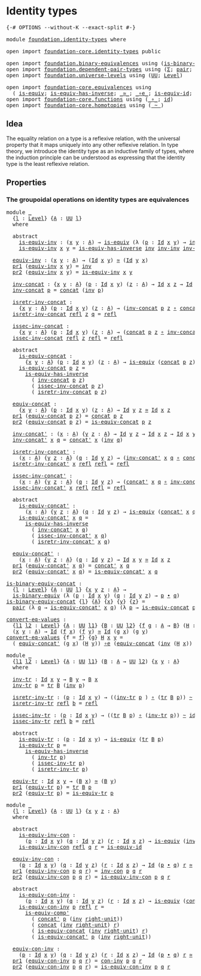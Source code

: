# Identity types

<pre class="Agda"><a id="27" class="Symbol">{-#</a> <a id="31" class="Keyword">OPTIONS</a> <a id="39" class="Pragma">--without-K</a> <a id="51" class="Pragma">--exact-split</a> <a id="65" class="Symbol">#-}</a>

<a id="70" class="Keyword">module</a> <a id="77" href="foundation.identity-types.html" class="Module">foundation.identity-types</a> <a id="103" class="Keyword">where</a>

<a id="110" class="Keyword">open</a> <a id="115" class="Keyword">import</a> <a id="122" href="foundation-core.identity-types.html" class="Module">foundation-core.identity-types</a> <a id="153" class="Keyword">public</a>

<a id="161" class="Keyword">open</a> <a id="166" class="Keyword">import</a> <a id="173" href="foundation.binary-equivalences.html" class="Module">foundation.binary-equivalences</a> <a id="204" class="Keyword">using</a> <a id="210" class="Symbol">(</a><a id="211" href="foundation.binary-equivalences.html#948" class="Function">is-binary-equiv</a><a id="226" class="Symbol">)</a>
<a id="228" class="Keyword">open</a> <a id="233" class="Keyword">import</a> <a id="240" href="foundation.dependent-pair-types.html" class="Module">foundation.dependent-pair-types</a> <a id="272" class="Keyword">using</a> <a id="278" class="Symbol">(</a><a id="279" href="foundation-core.dependent-pair-types.html#502" class="Record">Σ</a><a id="280" class="Symbol">;</a> <a id="282" href="foundation-core.dependent-pair-types.html#575" class="InductiveConstructor">pair</a><a id="286" class="Symbol">;</a> <a id="288" href="foundation-core.dependent-pair-types.html#592" class="Field">pr1</a><a id="291" class="Symbol">;</a> <a id="293" href="foundation-core.dependent-pair-types.html#604" class="Field">pr2</a><a id="296" class="Symbol">)</a>
<a id="298" class="Keyword">open</a> <a id="303" class="Keyword">import</a> <a id="310" href="foundation.universe-levels.html" class="Module">foundation.universe-levels</a> <a id="337" class="Keyword">using</a> <a id="343" class="Symbol">(</a><a id="344" href="foundation-core.universe-levels.html#222" class="Primitive">UU</a><a id="346" class="Symbol">;</a> <a id="348" href="Agda.Primitive.html#597" class="Postulate">Level</a><a id="353" class="Symbol">)</a>

<a id="356" class="Keyword">open</a> <a id="361" class="Keyword">import</a> <a id="368" href="foundation-core.equivalences.html" class="Module">foundation-core.equivalences</a> <a id="397" class="Keyword">using</a>
  <a id="405" class="Symbol">(</a> <a id="407" href="foundation-core.equivalences.html#1542" class="Function">is-equiv</a><a id="415" class="Symbol">;</a> <a id="417" href="foundation-core.equivalences.html#2999" class="Function">is-equiv-has-inverse</a><a id="437" class="Symbol">;</a> <a id="439" href="foundation-core.equivalences.html#1607" class="Function Operator">_≃_</a><a id="442" class="Symbol">;</a> <a id="444" href="foundation-core.equivalences.html#7855" class="Function Operator">_∘e_</a><a id="448" class="Symbol">;</a> <a id="450" href="foundation-core.equivalences.html#2309" class="Function">is-equiv-id</a><a id="461" class="Symbol">;</a> <a id="463" href="foundation-core.equivalences.html#7528" class="Function">is-equiv-comp&#39;</a><a id="477" class="Symbol">)</a>
<a id="479" class="Keyword">open</a> <a id="484" class="Keyword">import</a> <a id="491" href="foundation-core.functions.html" class="Module">foundation-core.functions</a> <a id="517" class="Keyword">using</a> <a id="523" class="Symbol">(</a><a id="524" href="foundation-core.functions.html#407" class="Function Operator">_∘_</a><a id="527" class="Symbol">;</a> <a id="529" href="foundation-core.functions.html#309" class="Function">id</a><a id="531" class="Symbol">)</a>
<a id="533" class="Keyword">open</a> <a id="538" class="Keyword">import</a> <a id="545" href="foundation-core.homotopies.html" class="Module">foundation-core.homotopies</a> <a id="572" class="Keyword">using</a> <a id="578" class="Symbol">(</a><a id="579" href="foundation-core.homotopies.html#467" class="Function Operator">_~_</a><a id="582" class="Symbol">)</a>
</pre>
## Idea

The equality relation on a type is a reflexive relation, with the universal property that it maps uniquely into any other reflexive relation. In type theory, we introduce the identity type as an inductive family of types, where the induction principle can be understood as expressing that the identity type is the least reflexive relation.

## Properties

### The groupoidal operations on identity types are equivalences

<pre class="Agda"><a id="1028" class="Keyword">module</a> <a id="1035" href="foundation.identity-types.html#1035" class="Module">_</a>
  <a id="1039" class="Symbol">{</a><a id="1040" href="foundation.identity-types.html#1040" class="Bound">l</a> <a id="1042" class="Symbol">:</a> <a id="1044" href="Agda.Primitive.html#597" class="Postulate">Level</a><a id="1049" class="Symbol">}</a> <a id="1051" class="Symbol">{</a><a id="1052" href="foundation.identity-types.html#1052" class="Bound">A</a> <a id="1054" class="Symbol">:</a> <a id="1056" href="foundation-core.universe-levels.html#222" class="Primitive">UU</a> <a id="1059" href="foundation.identity-types.html#1040" class="Bound">l</a><a id="1060" class="Symbol">}</a>
  <a id="1064" class="Keyword">where</a>
  
  <a id="1075" class="Keyword">abstract</a>
    <a id="1088" href="foundation.identity-types.html#1088" class="Function">is-equiv-inv</a> <a id="1101" class="Symbol">:</a> <a id="1103" class="Symbol">(</a><a id="1104" href="foundation.identity-types.html#1104" class="Bound">x</a> <a id="1106" href="foundation.identity-types.html#1106" class="Bound">y</a> <a id="1108" class="Symbol">:</a> <a id="1110" href="foundation.identity-types.html#1052" class="Bound">A</a><a id="1111" class="Symbol">)</a> <a id="1113" class="Symbol">→</a> <a id="1115" href="foundation-core.equivalences.html#1542" class="Function">is-equiv</a> <a id="1124" class="Symbol">(λ</a> <a id="1127" class="Symbol">(</a><a id="1128" href="foundation.identity-types.html#1128" class="Bound">p</a> <a id="1130" class="Symbol">:</a> <a id="1132" href="foundation-core.identity-types.html#641" class="Datatype">Id</a> <a id="1135" href="foundation.identity-types.html#1104" class="Bound">x</a> <a id="1137" href="foundation.identity-types.html#1106" class="Bound">y</a><a id="1138" class="Symbol">)</a> <a id="1140" class="Symbol">→</a> <a id="1142" href="foundation-core.identity-types.html#1552" class="Function">inv</a> <a id="1146" href="foundation.identity-types.html#1128" class="Bound">p</a><a id="1147" class="Symbol">)</a>
    <a id="1153" href="foundation.identity-types.html#1088" class="Function">is-equiv-inv</a> <a id="1166" href="foundation.identity-types.html#1166" class="Bound">x</a> <a id="1168" href="foundation.identity-types.html#1168" class="Bound">y</a> <a id="1170" class="Symbol">=</a> <a id="1172" href="foundation-core.equivalences.html#2999" class="Function">is-equiv-has-inverse</a> <a id="1193" href="foundation-core.identity-types.html#1552" class="Function">inv</a> <a id="1197" href="foundation-core.identity-types.html#2169" class="Function">inv-inv</a> <a id="1205" href="foundation-core.identity-types.html#2169" class="Function">inv-inv</a>

  <a id="1216" href="foundation.identity-types.html#1216" class="Function">equiv-inv</a> <a id="1226" class="Symbol">:</a> <a id="1228" class="Symbol">(</a><a id="1229" href="foundation.identity-types.html#1229" class="Bound">x</a> <a id="1231" href="foundation.identity-types.html#1231" class="Bound">y</a> <a id="1233" class="Symbol">:</a> <a id="1235" href="foundation.identity-types.html#1052" class="Bound">A</a><a id="1236" class="Symbol">)</a> <a id="1238" class="Symbol">→</a> <a id="1240" class="Symbol">(</a><a id="1241" href="foundation-core.identity-types.html#641" class="Datatype">Id</a> <a id="1244" href="foundation.identity-types.html#1229" class="Bound">x</a> <a id="1246" href="foundation.identity-types.html#1231" class="Bound">y</a><a id="1247" class="Symbol">)</a> <a id="1249" href="foundation-core.equivalences.html#1607" class="Function Operator">≃</a> <a id="1251" class="Symbol">(</a><a id="1252" href="foundation-core.identity-types.html#641" class="Datatype">Id</a> <a id="1255" href="foundation.identity-types.html#1231" class="Bound">y</a> <a id="1257" href="foundation.identity-types.html#1229" class="Bound">x</a><a id="1258" class="Symbol">)</a>
  <a id="1262" href="foundation-core.dependent-pair-types.html#592" class="Field">pr1</a> <a id="1266" class="Symbol">(</a><a id="1267" href="foundation.identity-types.html#1216" class="Function">equiv-inv</a> <a id="1277" href="foundation.identity-types.html#1277" class="Bound">x</a> <a id="1279" href="foundation.identity-types.html#1279" class="Bound">y</a><a id="1280" class="Symbol">)</a> <a id="1282" class="Symbol">=</a> <a id="1284" href="foundation-core.identity-types.html#1552" class="Function">inv</a>
  <a id="1290" href="foundation-core.dependent-pair-types.html#604" class="Field">pr2</a> <a id="1294" class="Symbol">(</a><a id="1295" href="foundation.identity-types.html#1216" class="Function">equiv-inv</a> <a id="1305" href="foundation.identity-types.html#1305" class="Bound">x</a> <a id="1307" href="foundation.identity-types.html#1307" class="Bound">y</a><a id="1308" class="Symbol">)</a> <a id="1310" class="Symbol">=</a> <a id="1312" href="foundation.identity-types.html#1088" class="Function">is-equiv-inv</a> <a id="1325" href="foundation.identity-types.html#1305" class="Bound">x</a> <a id="1327" href="foundation.identity-types.html#1307" class="Bound">y</a>

  <a id="1332" href="foundation.identity-types.html#1332" class="Function">inv-concat</a> <a id="1343" class="Symbol">:</a> <a id="1345" class="Symbol">{</a><a id="1346" href="foundation.identity-types.html#1346" class="Bound">x</a> <a id="1348" href="foundation.identity-types.html#1348" class="Bound">y</a> <a id="1350" class="Symbol">:</a> <a id="1352" href="foundation.identity-types.html#1052" class="Bound">A</a><a id="1353" class="Symbol">}</a> <a id="1355" class="Symbol">(</a><a id="1356" href="foundation.identity-types.html#1356" class="Bound">p</a> <a id="1358" class="Symbol">:</a> <a id="1360" href="foundation-core.identity-types.html#641" class="Datatype">Id</a> <a id="1363" href="foundation.identity-types.html#1346" class="Bound">x</a> <a id="1365" href="foundation.identity-types.html#1348" class="Bound">y</a><a id="1366" class="Symbol">)</a> <a id="1368" class="Symbol">(</a><a id="1369" href="foundation.identity-types.html#1369" class="Bound">z</a> <a id="1371" class="Symbol">:</a> <a id="1373" href="foundation.identity-types.html#1052" class="Bound">A</a><a id="1374" class="Symbol">)</a> <a id="1376" class="Symbol">→</a> <a id="1378" href="foundation-core.identity-types.html#641" class="Datatype">Id</a> <a id="1381" href="foundation.identity-types.html#1346" class="Bound">x</a> <a id="1383" href="foundation.identity-types.html#1369" class="Bound">z</a> <a id="1385" class="Symbol">→</a> <a id="1387" href="foundation-core.identity-types.html#641" class="Datatype">Id</a> <a id="1390" href="foundation.identity-types.html#1348" class="Bound">y</a> <a id="1392" href="foundation.identity-types.html#1369" class="Bound">z</a>
  <a id="1396" href="foundation.identity-types.html#1332" class="Function">inv-concat</a> <a id="1407" href="foundation.identity-types.html#1407" class="Bound">p</a> <a id="1409" class="Symbol">=</a> <a id="1411" href="foundation-core.identity-types.html#1302" class="Function">concat</a> <a id="1418" class="Symbol">(</a><a id="1419" href="foundation-core.identity-types.html#1552" class="Function">inv</a> <a id="1423" href="foundation.identity-types.html#1407" class="Bound">p</a><a id="1424" class="Symbol">)</a>

  <a id="1429" href="foundation.identity-types.html#1429" class="Function">isretr-inv-concat</a> <a id="1447" class="Symbol">:</a>
    <a id="1453" class="Symbol">{</a><a id="1454" href="foundation.identity-types.html#1454" class="Bound">x</a> <a id="1456" href="foundation.identity-types.html#1456" class="Bound">y</a> <a id="1458" class="Symbol">:</a> <a id="1460" href="foundation.identity-types.html#1052" class="Bound">A</a><a id="1461" class="Symbol">}</a> <a id="1463" class="Symbol">(</a><a id="1464" href="foundation.identity-types.html#1464" class="Bound">p</a> <a id="1466" class="Symbol">:</a> <a id="1468" href="foundation-core.identity-types.html#641" class="Datatype">Id</a> <a id="1471" href="foundation.identity-types.html#1454" class="Bound">x</a> <a id="1473" href="foundation.identity-types.html#1456" class="Bound">y</a><a id="1474" class="Symbol">)</a> <a id="1476" class="Symbol">(</a><a id="1477" href="foundation.identity-types.html#1477" class="Bound">z</a> <a id="1479" class="Symbol">:</a> <a id="1481" href="foundation.identity-types.html#1052" class="Bound">A</a><a id="1482" class="Symbol">)</a> <a id="1484" class="Symbol">→</a> <a id="1486" class="Symbol">(</a><a id="1487" href="foundation.identity-types.html#1332" class="Function">inv-concat</a> <a id="1498" href="foundation.identity-types.html#1464" class="Bound">p</a> <a id="1500" href="foundation.identity-types.html#1477" class="Bound">z</a> <a id="1502" href="foundation-core.functions.html#407" class="Function Operator">∘</a> <a id="1504" href="foundation-core.identity-types.html#1302" class="Function">concat</a> <a id="1511" href="foundation.identity-types.html#1464" class="Bound">p</a> <a id="1513" href="foundation.identity-types.html#1477" class="Bound">z</a><a id="1514" class="Symbol">)</a> <a id="1516" href="foundation-core.homotopies.html#467" class="Function Operator">~</a> <a id="1518" href="foundation-core.functions.html#309" class="Function">id</a>
  <a id="1523" href="foundation.identity-types.html#1429" class="Function">isretr-inv-concat</a> <a id="1541" href="foundation-core.identity-types.html#694" class="InductiveConstructor">refl</a> <a id="1546" href="foundation.identity-types.html#1546" class="Bound">z</a> <a id="1548" href="foundation.identity-types.html#1548" class="Bound">q</a> <a id="1550" class="Symbol">=</a> <a id="1552" href="foundation-core.identity-types.html#694" class="InductiveConstructor">refl</a>

  <a id="1560" href="foundation.identity-types.html#1560" class="Function">issec-inv-concat</a> <a id="1577" class="Symbol">:</a>
    <a id="1583" class="Symbol">{</a><a id="1584" href="foundation.identity-types.html#1584" class="Bound">x</a> <a id="1586" href="foundation.identity-types.html#1586" class="Bound">y</a> <a id="1588" class="Symbol">:</a> <a id="1590" href="foundation.identity-types.html#1052" class="Bound">A</a><a id="1591" class="Symbol">}</a> <a id="1593" class="Symbol">(</a><a id="1594" href="foundation.identity-types.html#1594" class="Bound">p</a> <a id="1596" class="Symbol">:</a> <a id="1598" href="foundation-core.identity-types.html#641" class="Datatype">Id</a> <a id="1601" href="foundation.identity-types.html#1584" class="Bound">x</a> <a id="1603" href="foundation.identity-types.html#1586" class="Bound">y</a><a id="1604" class="Symbol">)</a> <a id="1606" class="Symbol">(</a><a id="1607" href="foundation.identity-types.html#1607" class="Bound">z</a> <a id="1609" class="Symbol">:</a> <a id="1611" href="foundation.identity-types.html#1052" class="Bound">A</a><a id="1612" class="Symbol">)</a> <a id="1614" class="Symbol">→</a> <a id="1616" class="Symbol">(</a><a id="1617" href="foundation-core.identity-types.html#1302" class="Function">concat</a> <a id="1624" href="foundation.identity-types.html#1594" class="Bound">p</a> <a id="1626" href="foundation.identity-types.html#1607" class="Bound">z</a> <a id="1628" href="foundation-core.functions.html#407" class="Function Operator">∘</a> <a id="1630" href="foundation.identity-types.html#1332" class="Function">inv-concat</a> <a id="1641" href="foundation.identity-types.html#1594" class="Bound">p</a> <a id="1643" href="foundation.identity-types.html#1607" class="Bound">z</a><a id="1644" class="Symbol">)</a> <a id="1646" href="foundation-core.homotopies.html#467" class="Function Operator">~</a> <a id="1648" href="foundation-core.functions.html#309" class="Function">id</a>
  <a id="1653" href="foundation.identity-types.html#1560" class="Function">issec-inv-concat</a> <a id="1670" href="foundation-core.identity-types.html#694" class="InductiveConstructor">refl</a> <a id="1675" href="foundation.identity-types.html#1675" class="Bound">z</a> <a id="1677" href="foundation-core.identity-types.html#694" class="InductiveConstructor">refl</a> <a id="1682" class="Symbol">=</a> <a id="1684" href="foundation-core.identity-types.html#694" class="InductiveConstructor">refl</a>

  <a id="1692" class="Keyword">abstract</a>
    <a id="1705" href="foundation.identity-types.html#1705" class="Function">is-equiv-concat</a> <a id="1721" class="Symbol">:</a>
      <a id="1729" class="Symbol">{</a><a id="1730" href="foundation.identity-types.html#1730" class="Bound">x</a> <a id="1732" href="foundation.identity-types.html#1732" class="Bound">y</a> <a id="1734" class="Symbol">:</a> <a id="1736" href="foundation.identity-types.html#1052" class="Bound">A</a><a id="1737" class="Symbol">}</a> <a id="1739" class="Symbol">(</a><a id="1740" href="foundation.identity-types.html#1740" class="Bound">p</a> <a id="1742" class="Symbol">:</a> <a id="1744" href="foundation-core.identity-types.html#641" class="Datatype">Id</a> <a id="1747" href="foundation.identity-types.html#1730" class="Bound">x</a> <a id="1749" href="foundation.identity-types.html#1732" class="Bound">y</a><a id="1750" class="Symbol">)</a> <a id="1752" class="Symbol">(</a><a id="1753" href="foundation.identity-types.html#1753" class="Bound">z</a> <a id="1755" class="Symbol">:</a> <a id="1757" href="foundation.identity-types.html#1052" class="Bound">A</a><a id="1758" class="Symbol">)</a> <a id="1760" class="Symbol">→</a> <a id="1762" href="foundation-core.equivalences.html#1542" class="Function">is-equiv</a> <a id="1771" class="Symbol">(</a><a id="1772" href="foundation-core.identity-types.html#1302" class="Function">concat</a> <a id="1779" href="foundation.identity-types.html#1740" class="Bound">p</a> <a id="1781" href="foundation.identity-types.html#1753" class="Bound">z</a><a id="1782" class="Symbol">)</a>
    <a id="1788" href="foundation.identity-types.html#1705" class="Function">is-equiv-concat</a> <a id="1804" href="foundation.identity-types.html#1804" class="Bound">p</a> <a id="1806" href="foundation.identity-types.html#1806" class="Bound">z</a> <a id="1808" class="Symbol">=</a>
      <a id="1816" href="foundation-core.equivalences.html#2999" class="Function">is-equiv-has-inverse</a>
        <a id="1845" class="Symbol">(</a> <a id="1847" href="foundation.identity-types.html#1332" class="Function">inv-concat</a> <a id="1858" href="foundation.identity-types.html#1804" class="Bound">p</a> <a id="1860" href="foundation.identity-types.html#1806" class="Bound">z</a><a id="1861" class="Symbol">)</a>
        <a id="1871" class="Symbol">(</a> <a id="1873" href="foundation.identity-types.html#1560" class="Function">issec-inv-concat</a> <a id="1890" href="foundation.identity-types.html#1804" class="Bound">p</a> <a id="1892" href="foundation.identity-types.html#1806" class="Bound">z</a><a id="1893" class="Symbol">)</a>
        <a id="1903" class="Symbol">(</a> <a id="1905" href="foundation.identity-types.html#1429" class="Function">isretr-inv-concat</a> <a id="1923" href="foundation.identity-types.html#1804" class="Bound">p</a> <a id="1925" href="foundation.identity-types.html#1806" class="Bound">z</a><a id="1926" class="Symbol">)</a>

  <a id="1931" href="foundation.identity-types.html#1931" class="Function">equiv-concat</a> <a id="1944" class="Symbol">:</a>
    <a id="1950" class="Symbol">{</a><a id="1951" href="foundation.identity-types.html#1951" class="Bound">x</a> <a id="1953" href="foundation.identity-types.html#1953" class="Bound">y</a> <a id="1955" class="Symbol">:</a> <a id="1957" href="foundation.identity-types.html#1052" class="Bound">A</a><a id="1958" class="Symbol">}</a> <a id="1960" class="Symbol">(</a><a id="1961" href="foundation.identity-types.html#1961" class="Bound">p</a> <a id="1963" class="Symbol">:</a> <a id="1965" href="foundation-core.identity-types.html#641" class="Datatype">Id</a> <a id="1968" href="foundation.identity-types.html#1951" class="Bound">x</a> <a id="1970" href="foundation.identity-types.html#1953" class="Bound">y</a><a id="1971" class="Symbol">)</a> <a id="1973" class="Symbol">(</a><a id="1974" href="foundation.identity-types.html#1974" class="Bound">z</a> <a id="1976" class="Symbol">:</a> <a id="1978" href="foundation.identity-types.html#1052" class="Bound">A</a><a id="1979" class="Symbol">)</a> <a id="1981" class="Symbol">→</a> <a id="1983" href="foundation-core.identity-types.html#641" class="Datatype">Id</a> <a id="1986" href="foundation.identity-types.html#1953" class="Bound">y</a> <a id="1988" href="foundation.identity-types.html#1974" class="Bound">z</a> <a id="1990" href="foundation-core.equivalences.html#1607" class="Function Operator">≃</a> <a id="1992" href="foundation-core.identity-types.html#641" class="Datatype">Id</a> <a id="1995" href="foundation.identity-types.html#1951" class="Bound">x</a> <a id="1997" href="foundation.identity-types.html#1974" class="Bound">z</a>
  <a id="2001" href="foundation-core.dependent-pair-types.html#592" class="Field">pr1</a> <a id="2005" class="Symbol">(</a><a id="2006" href="foundation.identity-types.html#1931" class="Function">equiv-concat</a> <a id="2019" href="foundation.identity-types.html#2019" class="Bound">p</a> <a id="2021" href="foundation.identity-types.html#2021" class="Bound">z</a><a id="2022" class="Symbol">)</a> <a id="2024" class="Symbol">=</a> <a id="2026" href="foundation-core.identity-types.html#1302" class="Function">concat</a> <a id="2033" href="foundation.identity-types.html#2019" class="Bound">p</a> <a id="2035" href="foundation.identity-types.html#2021" class="Bound">z</a>
  <a id="2039" href="foundation-core.dependent-pair-types.html#604" class="Field">pr2</a> <a id="2043" class="Symbol">(</a><a id="2044" href="foundation.identity-types.html#1931" class="Function">equiv-concat</a> <a id="2057" href="foundation.identity-types.html#2057" class="Bound">p</a> <a id="2059" href="foundation.identity-types.html#2059" class="Bound">z</a><a id="2060" class="Symbol">)</a> <a id="2062" class="Symbol">=</a> <a id="2064" href="foundation.identity-types.html#1705" class="Function">is-equiv-concat</a> <a id="2080" href="foundation.identity-types.html#2057" class="Bound">p</a> <a id="2082" href="foundation.identity-types.html#2059" class="Bound">z</a>
  
  <a id="2089" href="foundation.identity-types.html#2089" class="Function">inv-concat&#39;</a> <a id="2101" class="Symbol">:</a> <a id="2103" class="Symbol">(</a><a id="2104" href="foundation.identity-types.html#2104" class="Bound">x</a> <a id="2106" class="Symbol">:</a> <a id="2108" href="foundation.identity-types.html#1052" class="Bound">A</a><a id="2109" class="Symbol">)</a> <a id="2111" class="Symbol">{</a><a id="2112" href="foundation.identity-types.html#2112" class="Bound">y</a> <a id="2114" href="foundation.identity-types.html#2114" class="Bound">z</a> <a id="2116" class="Symbol">:</a> <a id="2118" href="foundation.identity-types.html#1052" class="Bound">A</a><a id="2119" class="Symbol">}</a> <a id="2121" class="Symbol">→</a> <a id="2123" href="foundation-core.identity-types.html#641" class="Datatype">Id</a> <a id="2126" href="foundation.identity-types.html#2112" class="Bound">y</a> <a id="2128" href="foundation.identity-types.html#2114" class="Bound">z</a> <a id="2130" class="Symbol">→</a> <a id="2132" href="foundation-core.identity-types.html#641" class="Datatype">Id</a> <a id="2135" href="foundation.identity-types.html#2104" class="Bound">x</a> <a id="2137" href="foundation.identity-types.html#2114" class="Bound">z</a> <a id="2139" class="Symbol">→</a> <a id="2141" href="foundation-core.identity-types.html#641" class="Datatype">Id</a> <a id="2144" href="foundation.identity-types.html#2104" class="Bound">x</a> <a id="2146" href="foundation.identity-types.html#2112" class="Bound">y</a>
  <a id="2150" href="foundation.identity-types.html#2089" class="Function">inv-concat&#39;</a> <a id="2162" href="foundation.identity-types.html#2162" class="Bound">x</a> <a id="2164" href="foundation.identity-types.html#2164" class="Bound">q</a> <a id="2166" class="Symbol">=</a> <a id="2168" href="foundation-core.identity-types.html#1384" class="Function">concat&#39;</a> <a id="2176" href="foundation.identity-types.html#2162" class="Bound">x</a> <a id="2178" class="Symbol">(</a><a id="2179" href="foundation-core.identity-types.html#1552" class="Function">inv</a> <a id="2183" href="foundation.identity-types.html#2164" class="Bound">q</a><a id="2184" class="Symbol">)</a>

  <a id="2189" href="foundation.identity-types.html#2189" class="Function">isretr-inv-concat&#39;</a> <a id="2208" class="Symbol">:</a>
    <a id="2214" class="Symbol">(</a><a id="2215" href="foundation.identity-types.html#2215" class="Bound">x</a> <a id="2217" class="Symbol">:</a> <a id="2219" href="foundation.identity-types.html#1052" class="Bound">A</a><a id="2220" class="Symbol">)</a> <a id="2222" class="Symbol">{</a><a id="2223" href="foundation.identity-types.html#2223" class="Bound">y</a> <a id="2225" href="foundation.identity-types.html#2225" class="Bound">z</a> <a id="2227" class="Symbol">:</a> <a id="2229" href="foundation.identity-types.html#1052" class="Bound">A</a><a id="2230" class="Symbol">}</a> <a id="2232" class="Symbol">(</a><a id="2233" href="foundation.identity-types.html#2233" class="Bound">q</a> <a id="2235" class="Symbol">:</a> <a id="2237" href="foundation-core.identity-types.html#641" class="Datatype">Id</a> <a id="2240" href="foundation.identity-types.html#2223" class="Bound">y</a> <a id="2242" href="foundation.identity-types.html#2225" class="Bound">z</a><a id="2243" class="Symbol">)</a> <a id="2245" class="Symbol">→</a> <a id="2247" class="Symbol">(</a><a id="2248" href="foundation.identity-types.html#2089" class="Function">inv-concat&#39;</a> <a id="2260" href="foundation.identity-types.html#2215" class="Bound">x</a> <a id="2262" href="foundation.identity-types.html#2233" class="Bound">q</a> <a id="2264" href="foundation-core.functions.html#407" class="Function Operator">∘</a> <a id="2266" href="foundation-core.identity-types.html#1384" class="Function">concat&#39;</a> <a id="2274" href="foundation.identity-types.html#2215" class="Bound">x</a> <a id="2276" href="foundation.identity-types.html#2233" class="Bound">q</a><a id="2277" class="Symbol">)</a> <a id="2279" href="foundation-core.homotopies.html#467" class="Function Operator">~</a> <a id="2281" href="foundation-core.functions.html#309" class="Function">id</a>
  <a id="2286" href="foundation.identity-types.html#2189" class="Function">isretr-inv-concat&#39;</a> <a id="2305" href="foundation.identity-types.html#2305" class="Bound">x</a> <a id="2307" href="foundation-core.identity-types.html#694" class="InductiveConstructor">refl</a> <a id="2312" href="foundation-core.identity-types.html#694" class="InductiveConstructor">refl</a> <a id="2317" class="Symbol">=</a> <a id="2319" href="foundation-core.identity-types.html#694" class="InductiveConstructor">refl</a>

  <a id="2327" href="foundation.identity-types.html#2327" class="Function">issec-inv-concat&#39;</a> <a id="2345" class="Symbol">:</a>
    <a id="2351" class="Symbol">(</a><a id="2352" href="foundation.identity-types.html#2352" class="Bound">x</a> <a id="2354" class="Symbol">:</a> <a id="2356" href="foundation.identity-types.html#1052" class="Bound">A</a><a id="2357" class="Symbol">)</a> <a id="2359" class="Symbol">{</a><a id="2360" href="foundation.identity-types.html#2360" class="Bound">y</a> <a id="2362" href="foundation.identity-types.html#2362" class="Bound">z</a> <a id="2364" class="Symbol">:</a> <a id="2366" href="foundation.identity-types.html#1052" class="Bound">A</a><a id="2367" class="Symbol">}</a> <a id="2369" class="Symbol">(</a><a id="2370" href="foundation.identity-types.html#2370" class="Bound">q</a> <a id="2372" class="Symbol">:</a> <a id="2374" href="foundation-core.identity-types.html#641" class="Datatype">Id</a> <a id="2377" href="foundation.identity-types.html#2360" class="Bound">y</a> <a id="2379" href="foundation.identity-types.html#2362" class="Bound">z</a><a id="2380" class="Symbol">)</a> <a id="2382" class="Symbol">→</a> <a id="2384" class="Symbol">(</a><a id="2385" href="foundation-core.identity-types.html#1384" class="Function">concat&#39;</a> <a id="2393" href="foundation.identity-types.html#2352" class="Bound">x</a> <a id="2395" href="foundation.identity-types.html#2370" class="Bound">q</a> <a id="2397" href="foundation-core.functions.html#407" class="Function Operator">∘</a> <a id="2399" href="foundation.identity-types.html#2089" class="Function">inv-concat&#39;</a> <a id="2411" href="foundation.identity-types.html#2352" class="Bound">x</a> <a id="2413" href="foundation.identity-types.html#2370" class="Bound">q</a><a id="2414" class="Symbol">)</a> <a id="2416" href="foundation-core.homotopies.html#467" class="Function Operator">~</a> <a id="2418" href="foundation-core.functions.html#309" class="Function">id</a>
  <a id="2423" href="foundation.identity-types.html#2327" class="Function">issec-inv-concat&#39;</a> <a id="2441" href="foundation.identity-types.html#2441" class="Bound">x</a> <a id="2443" href="foundation-core.identity-types.html#694" class="InductiveConstructor">refl</a> <a id="2448" href="foundation-core.identity-types.html#694" class="InductiveConstructor">refl</a> <a id="2453" class="Symbol">=</a> <a id="2455" href="foundation-core.identity-types.html#694" class="InductiveConstructor">refl</a>

  <a id="2463" class="Keyword">abstract</a>
    <a id="2476" href="foundation.identity-types.html#2476" class="Function">is-equiv-concat&#39;</a> <a id="2493" class="Symbol">:</a>
      <a id="2501" class="Symbol">(</a><a id="2502" href="foundation.identity-types.html#2502" class="Bound">x</a> <a id="2504" class="Symbol">:</a> <a id="2506" href="foundation.identity-types.html#1052" class="Bound">A</a><a id="2507" class="Symbol">)</a> <a id="2509" class="Symbol">{</a><a id="2510" href="foundation.identity-types.html#2510" class="Bound">y</a> <a id="2512" href="foundation.identity-types.html#2512" class="Bound">z</a> <a id="2514" class="Symbol">:</a> <a id="2516" href="foundation.identity-types.html#1052" class="Bound">A</a><a id="2517" class="Symbol">}</a> <a id="2519" class="Symbol">(</a><a id="2520" href="foundation.identity-types.html#2520" class="Bound">q</a> <a id="2522" class="Symbol">:</a> <a id="2524" href="foundation-core.identity-types.html#641" class="Datatype">Id</a> <a id="2527" href="foundation.identity-types.html#2510" class="Bound">y</a> <a id="2529" href="foundation.identity-types.html#2512" class="Bound">z</a><a id="2530" class="Symbol">)</a> <a id="2532" class="Symbol">→</a> <a id="2534" href="foundation-core.equivalences.html#1542" class="Function">is-equiv</a> <a id="2543" class="Symbol">(</a><a id="2544" href="foundation-core.identity-types.html#1384" class="Function">concat&#39;</a> <a id="2552" href="foundation.identity-types.html#2502" class="Bound">x</a> <a id="2554" href="foundation.identity-types.html#2520" class="Bound">q</a><a id="2555" class="Symbol">)</a>
    <a id="2561" href="foundation.identity-types.html#2476" class="Function">is-equiv-concat&#39;</a> <a id="2578" href="foundation.identity-types.html#2578" class="Bound">x</a> <a id="2580" href="foundation.identity-types.html#2580" class="Bound">q</a> <a id="2582" class="Symbol">=</a>
      <a id="2590" href="foundation-core.equivalences.html#2999" class="Function">is-equiv-has-inverse</a>
        <a id="2619" class="Symbol">(</a> <a id="2621" href="foundation.identity-types.html#2089" class="Function">inv-concat&#39;</a> <a id="2633" href="foundation.identity-types.html#2578" class="Bound">x</a> <a id="2635" href="foundation.identity-types.html#2580" class="Bound">q</a><a id="2636" class="Symbol">)</a>
        <a id="2646" class="Symbol">(</a> <a id="2648" href="foundation.identity-types.html#2327" class="Function">issec-inv-concat&#39;</a> <a id="2666" href="foundation.identity-types.html#2578" class="Bound">x</a> <a id="2668" href="foundation.identity-types.html#2580" class="Bound">q</a><a id="2669" class="Symbol">)</a>
        <a id="2679" class="Symbol">(</a> <a id="2681" href="foundation.identity-types.html#2189" class="Function">isretr-inv-concat&#39;</a> <a id="2700" href="foundation.identity-types.html#2578" class="Bound">x</a> <a id="2702" href="foundation.identity-types.html#2580" class="Bound">q</a><a id="2703" class="Symbol">)</a>
  
  <a id="2710" href="foundation.identity-types.html#2710" class="Function">equiv-concat&#39;</a> <a id="2724" class="Symbol">:</a>
    <a id="2730" class="Symbol">(</a><a id="2731" href="foundation.identity-types.html#2731" class="Bound">x</a> <a id="2733" class="Symbol">:</a> <a id="2735" href="foundation.identity-types.html#1052" class="Bound">A</a><a id="2736" class="Symbol">)</a> <a id="2738" class="Symbol">{</a><a id="2739" href="foundation.identity-types.html#2739" class="Bound">y</a> <a id="2741" href="foundation.identity-types.html#2741" class="Bound">z</a> <a id="2743" class="Symbol">:</a> <a id="2745" href="foundation.identity-types.html#1052" class="Bound">A</a><a id="2746" class="Symbol">}</a> <a id="2748" class="Symbol">(</a><a id="2749" href="foundation.identity-types.html#2749" class="Bound">q</a> <a id="2751" class="Symbol">:</a> <a id="2753" href="foundation-core.identity-types.html#641" class="Datatype">Id</a> <a id="2756" href="foundation.identity-types.html#2739" class="Bound">y</a> <a id="2758" href="foundation.identity-types.html#2741" class="Bound">z</a><a id="2759" class="Symbol">)</a> <a id="2761" class="Symbol">→</a> <a id="2763" href="foundation-core.identity-types.html#641" class="Datatype">Id</a> <a id="2766" href="foundation.identity-types.html#2731" class="Bound">x</a> <a id="2768" href="foundation.identity-types.html#2739" class="Bound">y</a> <a id="2770" href="foundation-core.equivalences.html#1607" class="Function Operator">≃</a> <a id="2772" href="foundation-core.identity-types.html#641" class="Datatype">Id</a> <a id="2775" href="foundation.identity-types.html#2731" class="Bound">x</a> <a id="2777" href="foundation.identity-types.html#2741" class="Bound">z</a>
  <a id="2781" href="foundation-core.dependent-pair-types.html#592" class="Field">pr1</a> <a id="2785" class="Symbol">(</a><a id="2786" href="foundation.identity-types.html#2710" class="Function">equiv-concat&#39;</a> <a id="2800" href="foundation.identity-types.html#2800" class="Bound">x</a> <a id="2802" href="foundation.identity-types.html#2802" class="Bound">q</a><a id="2803" class="Symbol">)</a> <a id="2805" class="Symbol">=</a> <a id="2807" href="foundation-core.identity-types.html#1384" class="Function">concat&#39;</a> <a id="2815" href="foundation.identity-types.html#2800" class="Bound">x</a> <a id="2817" href="foundation.identity-types.html#2802" class="Bound">q</a>
  <a id="2821" href="foundation-core.dependent-pair-types.html#604" class="Field">pr2</a> <a id="2825" class="Symbol">(</a><a id="2826" href="foundation.identity-types.html#2710" class="Function">equiv-concat&#39;</a> <a id="2840" href="foundation.identity-types.html#2840" class="Bound">x</a> <a id="2842" href="foundation.identity-types.html#2842" class="Bound">q</a><a id="2843" class="Symbol">)</a> <a id="2845" class="Symbol">=</a> <a id="2847" href="foundation.identity-types.html#2476" class="Function">is-equiv-concat&#39;</a> <a id="2864" href="foundation.identity-types.html#2840" class="Bound">x</a> <a id="2866" href="foundation.identity-types.html#2842" class="Bound">q</a>

<a id="is-binary-equiv-concat"></a><a id="2869" href="foundation.identity-types.html#2869" class="Function">is-binary-equiv-concat</a> <a id="2892" class="Symbol">:</a>
  <a id="2896" class="Symbol">{</a><a id="2897" href="foundation.identity-types.html#2897" class="Bound">l</a> <a id="2899" class="Symbol">:</a> <a id="2901" href="Agda.Primitive.html#597" class="Postulate">Level</a><a id="2906" class="Symbol">}</a> <a id="2908" class="Symbol">{</a><a id="2909" href="foundation.identity-types.html#2909" class="Bound">A</a> <a id="2911" class="Symbol">:</a> <a id="2913" href="foundation-core.universe-levels.html#222" class="Primitive">UU</a> <a id="2916" href="foundation.identity-types.html#2897" class="Bound">l</a><a id="2917" class="Symbol">}</a> <a id="2919" class="Symbol">{</a><a id="2920" href="foundation.identity-types.html#2920" class="Bound">x</a> <a id="2922" href="foundation.identity-types.html#2922" class="Bound">y</a> <a id="2924" href="foundation.identity-types.html#2924" class="Bound">z</a> <a id="2926" class="Symbol">:</a> <a id="2928" href="foundation.identity-types.html#2909" class="Bound">A</a><a id="2929" class="Symbol">}</a> <a id="2931" class="Symbol">→</a>
  <a id="2935" href="foundation.binary-equivalences.html#948" class="Function">is-binary-equiv</a> <a id="2951" class="Symbol">(λ</a> <a id="2954" class="Symbol">(</a><a id="2955" href="foundation.identity-types.html#2955" class="Bound">p</a> <a id="2957" class="Symbol">:</a> <a id="2959" href="foundation-core.identity-types.html#641" class="Datatype">Id</a> <a id="2962" href="foundation.identity-types.html#2920" class="Bound">x</a> <a id="2964" href="foundation.identity-types.html#2922" class="Bound">y</a><a id="2965" class="Symbol">)</a> <a id="2967" class="Symbol">(</a><a id="2968" href="foundation.identity-types.html#2968" class="Bound">q</a> <a id="2970" class="Symbol">:</a> <a id="2972" href="foundation-core.identity-types.html#641" class="Datatype">Id</a> <a id="2975" href="foundation.identity-types.html#2922" class="Bound">y</a> <a id="2977" href="foundation.identity-types.html#2924" class="Bound">z</a><a id="2978" class="Symbol">)</a> <a id="2980" class="Symbol">→</a> <a id="2982" href="foundation.identity-types.html#2955" class="Bound">p</a> <a id="2984" href="foundation-core.identity-types.html#1239" class="Function Operator">∙</a> <a id="2986" href="foundation.identity-types.html#2968" class="Bound">q</a><a id="2987" class="Symbol">)</a>
<a id="2989" href="foundation.identity-types.html#2869" class="Function">is-binary-equiv-concat</a> <a id="3012" class="Symbol">{</a><a id="3013" href="foundation.identity-types.html#3013" class="Bound">l</a><a id="3014" class="Symbol">}</a> <a id="3016" class="Symbol">{</a><a id="3017" href="foundation.identity-types.html#3017" class="Bound">A</a><a id="3018" class="Symbol">}</a> <a id="3020" class="Symbol">{</a><a id="3021" href="foundation.identity-types.html#3021" class="Bound">x</a><a id="3022" class="Symbol">}</a> <a id="3024" class="Symbol">{</a><a id="3025" href="foundation.identity-types.html#3025" class="Bound">y</a><a id="3026" class="Symbol">}</a> <a id="3028" class="Symbol">{</a><a id="3029" href="foundation.identity-types.html#3029" class="Bound">z</a><a id="3030" class="Symbol">}</a> <a id="3032" class="Symbol">=</a>
  <a id="3036" href="foundation-core.dependent-pair-types.html#575" class="InductiveConstructor">pair</a> <a id="3041" class="Symbol">(λ</a> <a id="3044" href="foundation.identity-types.html#3044" class="Bound">q</a> <a id="3046" class="Symbol">→</a> <a id="3048" href="foundation.identity-types.html#2476" class="Function">is-equiv-concat&#39;</a> <a id="3065" href="foundation.identity-types.html#3021" class="Bound">x</a> <a id="3067" href="foundation.identity-types.html#3044" class="Bound">q</a><a id="3068" class="Symbol">)</a> <a id="3070" class="Symbol">(λ</a> <a id="3073" href="foundation.identity-types.html#3073" class="Bound">p</a> <a id="3075" class="Symbol">→</a> <a id="3077" href="foundation.identity-types.html#1705" class="Function">is-equiv-concat</a> <a id="3093" href="foundation.identity-types.html#3073" class="Bound">p</a> <a id="3095" href="foundation.identity-types.html#3029" class="Bound">z</a><a id="3096" class="Symbol">)</a>

<a id="convert-eq-values"></a><a id="3099" href="foundation.identity-types.html#3099" class="Function">convert-eq-values</a> <a id="3117" class="Symbol">:</a>
  <a id="3121" class="Symbol">{</a><a id="3122" href="foundation.identity-types.html#3122" class="Bound">l1</a> <a id="3125" href="foundation.identity-types.html#3125" class="Bound">l2</a> <a id="3128" class="Symbol">:</a> <a id="3130" href="Agda.Primitive.html#597" class="Postulate">Level</a><a id="3135" class="Symbol">}</a> <a id="3137" class="Symbol">{</a><a id="3138" href="foundation.identity-types.html#3138" class="Bound">A</a> <a id="3140" class="Symbol">:</a> <a id="3142" href="foundation-core.universe-levels.html#222" class="Primitive">UU</a> <a id="3145" href="foundation.identity-types.html#3122" class="Bound">l1</a><a id="3147" class="Symbol">}</a> <a id="3149" class="Symbol">{</a><a id="3150" href="foundation.identity-types.html#3150" class="Bound">B</a> <a id="3152" class="Symbol">:</a> <a id="3154" href="foundation-core.universe-levels.html#222" class="Primitive">UU</a> <a id="3157" href="foundation.identity-types.html#3125" class="Bound">l2</a><a id="3159" class="Symbol">}</a> <a id="3161" class="Symbol">{</a><a id="3162" href="foundation.identity-types.html#3162" class="Bound">f</a> <a id="3164" href="foundation.identity-types.html#3164" class="Bound">g</a> <a id="3166" class="Symbol">:</a> <a id="3168" href="foundation.identity-types.html#3138" class="Bound">A</a> <a id="3170" class="Symbol">→</a> <a id="3172" href="foundation.identity-types.html#3150" class="Bound">B</a><a id="3173" class="Symbol">}</a> <a id="3175" class="Symbol">(</a><a id="3176" href="foundation.identity-types.html#3176" class="Bound">H</a> <a id="3178" class="Symbol">:</a> <a id="3180" href="foundation.identity-types.html#3162" class="Bound">f</a> <a id="3182" href="foundation-core.homotopies.html#467" class="Function Operator">~</a> <a id="3184" href="foundation.identity-types.html#3164" class="Bound">g</a><a id="3185" class="Symbol">)</a>
  <a id="3189" class="Symbol">(</a><a id="3190" href="foundation.identity-types.html#3190" class="Bound">x</a> <a id="3192" href="foundation.identity-types.html#3192" class="Bound">y</a> <a id="3194" class="Symbol">:</a> <a id="3196" href="foundation.identity-types.html#3138" class="Bound">A</a><a id="3197" class="Symbol">)</a> <a id="3199" class="Symbol">→</a> <a id="3201" href="foundation-core.identity-types.html#641" class="Datatype">Id</a> <a id="3204" class="Symbol">(</a><a id="3205" href="foundation.identity-types.html#3162" class="Bound">f</a> <a id="3207" href="foundation.identity-types.html#3190" class="Bound">x</a><a id="3208" class="Symbol">)</a> <a id="3210" class="Symbol">(</a><a id="3211" href="foundation.identity-types.html#3162" class="Bound">f</a> <a id="3213" href="foundation.identity-types.html#3192" class="Bound">y</a><a id="3214" class="Symbol">)</a> <a id="3216" href="foundation-core.equivalences.html#1607" class="Function Operator">≃</a> <a id="3218" href="foundation-core.identity-types.html#641" class="Datatype">Id</a> <a id="3221" class="Symbol">(</a><a id="3222" href="foundation.identity-types.html#3164" class="Bound">g</a> <a id="3224" href="foundation.identity-types.html#3190" class="Bound">x</a><a id="3225" class="Symbol">)</a> <a id="3227" class="Symbol">(</a><a id="3228" href="foundation.identity-types.html#3164" class="Bound">g</a> <a id="3230" href="foundation.identity-types.html#3192" class="Bound">y</a><a id="3231" class="Symbol">)</a>
<a id="3233" href="foundation.identity-types.html#3099" class="Function">convert-eq-values</a> <a id="3251" class="Symbol">{</a><a id="3252" class="Argument">f</a> <a id="3254" class="Symbol">=</a> <a id="3256" href="foundation.identity-types.html#3256" class="Bound">f</a><a id="3257" class="Symbol">}</a> <a id="3259" class="Symbol">{</a><a id="3260" href="foundation.identity-types.html#3260" class="Bound">g</a><a id="3261" class="Symbol">}</a> <a id="3263" href="foundation.identity-types.html#3263" class="Bound">H</a> <a id="3265" href="foundation.identity-types.html#3265" class="Bound">x</a> <a id="3267" href="foundation.identity-types.html#3267" class="Bound">y</a> <a id="3269" class="Symbol">=</a>
  <a id="3273" class="Symbol">(</a> <a id="3275" href="foundation.identity-types.html#2710" class="Function">equiv-concat&#39;</a> <a id="3289" class="Symbol">(</a><a id="3290" href="foundation.identity-types.html#3260" class="Bound">g</a> <a id="3292" href="foundation.identity-types.html#3265" class="Bound">x</a><a id="3293" class="Symbol">)</a> <a id="3295" class="Symbol">(</a><a id="3296" href="foundation.identity-types.html#3263" class="Bound">H</a> <a id="3298" href="foundation.identity-types.html#3267" class="Bound">y</a><a id="3299" class="Symbol">))</a> <a id="3302" href="foundation-core.equivalences.html#7855" class="Function Operator">∘e</a> <a id="3305" class="Symbol">(</a><a id="3306" href="foundation.identity-types.html#1931" class="Function">equiv-concat</a> <a id="3319" class="Symbol">(</a><a id="3320" href="foundation-core.identity-types.html#1552" class="Function">inv</a> <a id="3324" class="Symbol">(</a><a id="3325" href="foundation.identity-types.html#3263" class="Bound">H</a> <a id="3327" href="foundation.identity-types.html#3265" class="Bound">x</a><a id="3328" class="Symbol">))</a> <a id="3331" class="Symbol">(</a><a id="3332" href="foundation.identity-types.html#3256" class="Bound">f</a> <a id="3334" href="foundation.identity-types.html#3267" class="Bound">y</a><a id="3335" class="Symbol">))</a>

<a id="3339" class="Keyword">module</a> <a id="3346" href="foundation.identity-types.html#3346" class="Module">_</a>
  <a id="3350" class="Symbol">{</a><a id="3351" href="foundation.identity-types.html#3351" class="Bound">l1</a> <a id="3354" href="foundation.identity-types.html#3354" class="Bound">l2</a> <a id="3357" class="Symbol">:</a> <a id="3359" href="Agda.Primitive.html#597" class="Postulate">Level</a><a id="3364" class="Symbol">}</a> <a id="3366" class="Symbol">{</a><a id="3367" href="foundation.identity-types.html#3367" class="Bound">A</a> <a id="3369" class="Symbol">:</a> <a id="3371" href="foundation-core.universe-levels.html#222" class="Primitive">UU</a> <a id="3374" href="foundation.identity-types.html#3351" class="Bound">l1</a><a id="3376" class="Symbol">}</a> <a id="3378" class="Symbol">(</a><a id="3379" href="foundation.identity-types.html#3379" class="Bound">B</a> <a id="3381" class="Symbol">:</a> <a id="3383" href="foundation.identity-types.html#3367" class="Bound">A</a> <a id="3385" class="Symbol">→</a> <a id="3387" href="foundation-core.universe-levels.html#222" class="Primitive">UU</a> <a id="3390" href="foundation.identity-types.html#3354" class="Bound">l2</a><a id="3392" class="Symbol">)</a> <a id="3394" class="Symbol">{</a><a id="3395" href="foundation.identity-types.html#3395" class="Bound">x</a> <a id="3397" href="foundation.identity-types.html#3397" class="Bound">y</a> <a id="3399" class="Symbol">:</a> <a id="3401" href="foundation.identity-types.html#3367" class="Bound">A</a><a id="3402" class="Symbol">}</a>
  <a id="3406" class="Keyword">where</a>

  <a id="3415" href="foundation.identity-types.html#3415" class="Function">inv-tr</a> <a id="3422" class="Symbol">:</a> <a id="3424" href="foundation-core.identity-types.html#641" class="Datatype">Id</a> <a id="3427" href="foundation.identity-types.html#3395" class="Bound">x</a> <a id="3429" href="foundation.identity-types.html#3397" class="Bound">y</a> <a id="3431" class="Symbol">→</a> <a id="3433" href="foundation.identity-types.html#3379" class="Bound">B</a> <a id="3435" href="foundation.identity-types.html#3397" class="Bound">y</a> <a id="3437" class="Symbol">→</a> <a id="3439" href="foundation.identity-types.html#3379" class="Bound">B</a> <a id="3441" href="foundation.identity-types.html#3395" class="Bound">x</a>
  <a id="3445" href="foundation.identity-types.html#3415" class="Function">inv-tr</a> <a id="3452" href="foundation.identity-types.html#3452" class="Bound">p</a> <a id="3454" class="Symbol">=</a> <a id="3456" href="foundation-core.identity-types.html#4583" class="Function">tr</a> <a id="3459" href="foundation.identity-types.html#3379" class="Bound">B</a> <a id="3461" class="Symbol">(</a><a id="3462" href="foundation-core.identity-types.html#1552" class="Function">inv</a> <a id="3466" href="foundation.identity-types.html#3452" class="Bound">p</a><a id="3467" class="Symbol">)</a>

  <a id="3472" href="foundation.identity-types.html#3472" class="Function">isretr-inv-tr</a> <a id="3486" class="Symbol">:</a> <a id="3488" class="Symbol">(</a><a id="3489" href="foundation.identity-types.html#3489" class="Bound">p</a> <a id="3491" class="Symbol">:</a> <a id="3493" href="foundation-core.identity-types.html#641" class="Datatype">Id</a> <a id="3496" href="foundation.identity-types.html#3395" class="Bound">x</a> <a id="3498" href="foundation.identity-types.html#3397" class="Bound">y</a><a id="3499" class="Symbol">)</a> <a id="3501" class="Symbol">→</a> <a id="3503" class="Symbol">((</a><a id="3505" href="foundation.identity-types.html#3415" class="Function">inv-tr</a> <a id="3512" href="foundation.identity-types.html#3489" class="Bound">p</a> <a id="3514" class="Symbol">)</a> <a id="3516" href="foundation-core.functions.html#407" class="Function Operator">∘</a> <a id="3518" class="Symbol">(</a><a id="3519" href="foundation-core.identity-types.html#4583" class="Function">tr</a> <a id="3522" href="foundation.identity-types.html#3379" class="Bound">B</a> <a id="3524" href="foundation.identity-types.html#3489" class="Bound">p</a><a id="3525" class="Symbol">))</a> <a id="3528" href="foundation-core.homotopies.html#467" class="Function Operator">~</a> <a id="3530" href="foundation-core.functions.html#309" class="Function">id</a>
  <a id="3535" href="foundation.identity-types.html#3472" class="Function">isretr-inv-tr</a> <a id="3549" href="foundation-core.identity-types.html#694" class="InductiveConstructor">refl</a> <a id="3554" href="foundation.identity-types.html#3554" class="Bound">b</a> <a id="3556" class="Symbol">=</a> <a id="3558" href="foundation-core.identity-types.html#694" class="InductiveConstructor">refl</a>

  <a id="3566" href="foundation.identity-types.html#3566" class="Function">issec-inv-tr</a> <a id="3579" class="Symbol">:</a> <a id="3581" class="Symbol">(</a><a id="3582" href="foundation.identity-types.html#3582" class="Bound">p</a> <a id="3584" class="Symbol">:</a> <a id="3586" href="foundation-core.identity-types.html#641" class="Datatype">Id</a> <a id="3589" href="foundation.identity-types.html#3395" class="Bound">x</a> <a id="3591" href="foundation.identity-types.html#3397" class="Bound">y</a><a id="3592" class="Symbol">)</a> <a id="3594" class="Symbol">→</a> <a id="3596" class="Symbol">((</a><a id="3598" href="foundation-core.identity-types.html#4583" class="Function">tr</a> <a id="3601" href="foundation.identity-types.html#3379" class="Bound">B</a> <a id="3603" href="foundation.identity-types.html#3582" class="Bound">p</a><a id="3604" class="Symbol">)</a> <a id="3606" href="foundation-core.functions.html#407" class="Function Operator">∘</a> <a id="3608" class="Symbol">(</a><a id="3609" href="foundation.identity-types.html#3415" class="Function">inv-tr</a> <a id="3616" href="foundation.identity-types.html#3582" class="Bound">p</a><a id="3617" class="Symbol">))</a> <a id="3620" href="foundation-core.homotopies.html#467" class="Function Operator">~</a> <a id="3622" href="foundation-core.functions.html#309" class="Function">id</a>
  <a id="3627" href="foundation.identity-types.html#3566" class="Function">issec-inv-tr</a> <a id="3640" href="foundation-core.identity-types.html#694" class="InductiveConstructor">refl</a> <a id="3645" href="foundation.identity-types.html#3645" class="Bound">b</a> <a id="3647" class="Symbol">=</a> <a id="3649" href="foundation-core.identity-types.html#694" class="InductiveConstructor">refl</a>

  <a id="3657" class="Keyword">abstract</a>
    <a id="3670" href="foundation.identity-types.html#3670" class="Function">is-equiv-tr</a> <a id="3682" class="Symbol">:</a> <a id="3684" class="Symbol">(</a><a id="3685" href="foundation.identity-types.html#3685" class="Bound">p</a> <a id="3687" class="Symbol">:</a> <a id="3689" href="foundation-core.identity-types.html#641" class="Datatype">Id</a> <a id="3692" href="foundation.identity-types.html#3395" class="Bound">x</a> <a id="3694" href="foundation.identity-types.html#3397" class="Bound">y</a><a id="3695" class="Symbol">)</a> <a id="3697" class="Symbol">→</a> <a id="3699" href="foundation-core.equivalences.html#1542" class="Function">is-equiv</a> <a id="3708" class="Symbol">(</a><a id="3709" href="foundation-core.identity-types.html#4583" class="Function">tr</a> <a id="3712" href="foundation.identity-types.html#3379" class="Bound">B</a> <a id="3714" href="foundation.identity-types.html#3685" class="Bound">p</a><a id="3715" class="Symbol">)</a>
    <a id="3721" href="foundation.identity-types.html#3670" class="Function">is-equiv-tr</a> <a id="3733" href="foundation.identity-types.html#3733" class="Bound">p</a> <a id="3735" class="Symbol">=</a>
      <a id="3743" href="foundation-core.equivalences.html#2999" class="Function">is-equiv-has-inverse</a>
        <a id="3772" class="Symbol">(</a> <a id="3774" href="foundation.identity-types.html#3415" class="Function">inv-tr</a> <a id="3781" href="foundation.identity-types.html#3733" class="Bound">p</a><a id="3782" class="Symbol">)</a>
        <a id="3792" class="Symbol">(</a> <a id="3794" href="foundation.identity-types.html#3566" class="Function">issec-inv-tr</a> <a id="3807" href="foundation.identity-types.html#3733" class="Bound">p</a><a id="3808" class="Symbol">)</a>
        <a id="3818" class="Symbol">(</a> <a id="3820" href="foundation.identity-types.html#3472" class="Function">isretr-inv-tr</a> <a id="3834" href="foundation.identity-types.html#3733" class="Bound">p</a><a id="3835" class="Symbol">)</a>

  <a id="3840" href="foundation.identity-types.html#3840" class="Function">equiv-tr</a> <a id="3849" class="Symbol">:</a> <a id="3851" href="foundation-core.identity-types.html#641" class="Datatype">Id</a> <a id="3854" href="foundation.identity-types.html#3395" class="Bound">x</a> <a id="3856" href="foundation.identity-types.html#3397" class="Bound">y</a> <a id="3858" class="Symbol">→</a> <a id="3860" class="Symbol">(</a><a id="3861" href="foundation.identity-types.html#3379" class="Bound">B</a> <a id="3863" href="foundation.identity-types.html#3395" class="Bound">x</a><a id="3864" class="Symbol">)</a> <a id="3866" href="foundation-core.equivalences.html#1607" class="Function Operator">≃</a> <a id="3868" class="Symbol">(</a><a id="3869" href="foundation.identity-types.html#3379" class="Bound">B</a> <a id="3871" href="foundation.identity-types.html#3397" class="Bound">y</a><a id="3872" class="Symbol">)</a>
  <a id="3876" href="foundation-core.dependent-pair-types.html#592" class="Field">pr1</a> <a id="3880" class="Symbol">(</a><a id="3881" href="foundation.identity-types.html#3840" class="Function">equiv-tr</a> <a id="3890" href="foundation.identity-types.html#3890" class="Bound">p</a><a id="3891" class="Symbol">)</a> <a id="3893" class="Symbol">=</a> <a id="3895" href="foundation-core.identity-types.html#4583" class="Function">tr</a> <a id="3898" href="foundation.identity-types.html#3379" class="Bound">B</a> <a id="3900" href="foundation.identity-types.html#3890" class="Bound">p</a>
  <a id="3904" href="foundation-core.dependent-pair-types.html#604" class="Field">pr2</a> <a id="3908" class="Symbol">(</a><a id="3909" href="foundation.identity-types.html#3840" class="Function">equiv-tr</a> <a id="3918" href="foundation.identity-types.html#3918" class="Bound">p</a><a id="3919" class="Symbol">)</a> <a id="3921" class="Symbol">=</a> <a id="3923" href="foundation.identity-types.html#3670" class="Function">is-equiv-tr</a> <a id="3935" href="foundation.identity-types.html#3918" class="Bound">p</a>

<a id="3938" class="Keyword">module</a> <a id="3945" href="foundation.identity-types.html#3945" class="Module">_</a>
  <a id="3949" class="Symbol">{</a><a id="3950" href="foundation.identity-types.html#3950" class="Bound">l</a> <a id="3952" class="Symbol">:</a> <a id="3954" href="Agda.Primitive.html#597" class="Postulate">Level</a><a id="3959" class="Symbol">}</a> <a id="3961" class="Symbol">{</a><a id="3962" href="foundation.identity-types.html#3962" class="Bound">A</a> <a id="3964" class="Symbol">:</a> <a id="3966" href="foundation-core.universe-levels.html#222" class="Primitive">UU</a> <a id="3969" href="foundation.identity-types.html#3950" class="Bound">l</a><a id="3970" class="Symbol">}</a> <a id="3972" class="Symbol">{</a><a id="3973" href="foundation.identity-types.html#3973" class="Bound">x</a> <a id="3975" href="foundation.identity-types.html#3975" class="Bound">y</a> <a id="3977" href="foundation.identity-types.html#3977" class="Bound">z</a> <a id="3979" class="Symbol">:</a> <a id="3981" href="foundation.identity-types.html#3962" class="Bound">A</a><a id="3982" class="Symbol">}</a>
  <a id="3986" class="Keyword">where</a>

  <a id="3995" class="Keyword">abstract</a>
    <a id="4008" href="foundation.identity-types.html#4008" class="Function">is-equiv-inv-con</a> <a id="4025" class="Symbol">:</a>
      <a id="4033" class="Symbol">(</a><a id="4034" href="foundation.identity-types.html#4034" class="Bound">p</a> <a id="4036" class="Symbol">:</a> <a id="4038" href="foundation-core.identity-types.html#641" class="Datatype">Id</a> <a id="4041" href="foundation.identity-types.html#3973" class="Bound">x</a> <a id="4043" href="foundation.identity-types.html#3975" class="Bound">y</a><a id="4044" class="Symbol">)</a> <a id="4046" class="Symbol">(</a><a id="4047" href="foundation.identity-types.html#4047" class="Bound">q</a> <a id="4049" class="Symbol">:</a> <a id="4051" href="foundation-core.identity-types.html#641" class="Datatype">Id</a> <a id="4054" href="foundation.identity-types.html#3975" class="Bound">y</a> <a id="4056" href="foundation.identity-types.html#3977" class="Bound">z</a><a id="4057" class="Symbol">)</a> <a id="4059" class="Symbol">(</a><a id="4060" href="foundation.identity-types.html#4060" class="Bound">r</a> <a id="4062" class="Symbol">:</a> <a id="4064" href="foundation-core.identity-types.html#641" class="Datatype">Id</a> <a id="4067" href="foundation.identity-types.html#3973" class="Bound">x</a> <a id="4069" href="foundation.identity-types.html#3977" class="Bound">z</a><a id="4070" class="Symbol">)</a> <a id="4072" class="Symbol">→</a> <a id="4074" href="foundation-core.equivalences.html#1542" class="Function">is-equiv</a> <a id="4083" class="Symbol">(</a><a id="4084" href="foundation-core.identity-types.html#3421" class="Function">inv-con</a> <a id="4092" href="foundation.identity-types.html#4034" class="Bound">p</a> <a id="4094" href="foundation.identity-types.html#4047" class="Bound">q</a> <a id="4096" href="foundation.identity-types.html#4060" class="Bound">r</a><a id="4097" class="Symbol">)</a>
    <a id="4103" href="foundation.identity-types.html#4008" class="Function">is-equiv-inv-con</a> <a id="4120" href="foundation-core.identity-types.html#694" class="InductiveConstructor">refl</a> <a id="4125" href="foundation.identity-types.html#4125" class="Bound">q</a> <a id="4127" href="foundation.identity-types.html#4127" class="Bound">r</a> <a id="4129" class="Symbol">=</a> <a id="4131" href="foundation-core.equivalences.html#2309" class="Function">is-equiv-id</a>

  <a id="4146" href="foundation.identity-types.html#4146" class="Function">equiv-inv-con</a> <a id="4160" class="Symbol">:</a>
    <a id="4166" class="Symbol">(</a><a id="4167" href="foundation.identity-types.html#4167" class="Bound">p</a> <a id="4169" class="Symbol">:</a> <a id="4171" href="foundation-core.identity-types.html#641" class="Datatype">Id</a> <a id="4174" href="foundation.identity-types.html#3973" class="Bound">x</a> <a id="4176" href="foundation.identity-types.html#3975" class="Bound">y</a><a id="4177" class="Symbol">)</a> <a id="4179" class="Symbol">(</a><a id="4180" href="foundation.identity-types.html#4180" class="Bound">q</a> <a id="4182" class="Symbol">:</a> <a id="4184" href="foundation-core.identity-types.html#641" class="Datatype">Id</a> <a id="4187" href="foundation.identity-types.html#3975" class="Bound">y</a> <a id="4189" href="foundation.identity-types.html#3977" class="Bound">z</a><a id="4190" class="Symbol">)</a> <a id="4192" class="Symbol">(</a><a id="4193" href="foundation.identity-types.html#4193" class="Bound">r</a> <a id="4195" class="Symbol">:</a> <a id="4197" href="foundation-core.identity-types.html#641" class="Datatype">Id</a> <a id="4200" href="foundation.identity-types.html#3973" class="Bound">x</a> <a id="4202" href="foundation.identity-types.html#3977" class="Bound">z</a><a id="4203" class="Symbol">)</a> <a id="4205" class="Symbol">→</a> <a id="4207" href="foundation-core.identity-types.html#641" class="Datatype">Id</a> <a id="4210" class="Symbol">(</a><a id="4211" href="foundation.identity-types.html#4167" class="Bound">p</a> <a id="4213" href="foundation-core.identity-types.html#1239" class="Function Operator">∙</a> <a id="4215" href="foundation.identity-types.html#4180" class="Bound">q</a><a id="4216" class="Symbol">)</a> <a id="4218" href="foundation.identity-types.html#4193" class="Bound">r</a> <a id="4220" href="foundation-core.equivalences.html#1607" class="Function Operator">≃</a> <a id="4222" href="foundation-core.identity-types.html#641" class="Datatype">Id</a> <a id="4225" href="foundation.identity-types.html#4180" class="Bound">q</a> <a id="4227" class="Symbol">((</a><a id="4229" href="foundation-core.identity-types.html#1552" class="Function">inv</a> <a id="4233" href="foundation.identity-types.html#4167" class="Bound">p</a><a id="4234" class="Symbol">)</a> <a id="4236" href="foundation-core.identity-types.html#1239" class="Function Operator">∙</a> <a id="4238" href="foundation.identity-types.html#4193" class="Bound">r</a><a id="4239" class="Symbol">)</a>
  <a id="4243" href="foundation-core.dependent-pair-types.html#592" class="Field">pr1</a> <a id="4247" class="Symbol">(</a><a id="4248" href="foundation.identity-types.html#4146" class="Function">equiv-inv-con</a> <a id="4262" href="foundation.identity-types.html#4262" class="Bound">p</a> <a id="4264" href="foundation.identity-types.html#4264" class="Bound">q</a> <a id="4266" href="foundation.identity-types.html#4266" class="Bound">r</a><a id="4267" class="Symbol">)</a> <a id="4269" class="Symbol">=</a> <a id="4271" href="foundation-core.identity-types.html#3421" class="Function">inv-con</a> <a id="4279" href="foundation.identity-types.html#4262" class="Bound">p</a> <a id="4281" href="foundation.identity-types.html#4264" class="Bound">q</a> <a id="4283" href="foundation.identity-types.html#4266" class="Bound">r</a>
  <a id="4287" href="foundation-core.dependent-pair-types.html#604" class="Field">pr2</a> <a id="4291" class="Symbol">(</a><a id="4292" href="foundation.identity-types.html#4146" class="Function">equiv-inv-con</a> <a id="4306" href="foundation.identity-types.html#4306" class="Bound">p</a> <a id="4308" href="foundation.identity-types.html#4308" class="Bound">q</a> <a id="4310" href="foundation.identity-types.html#4310" class="Bound">r</a><a id="4311" class="Symbol">)</a> <a id="4313" class="Symbol">=</a> <a id="4315" href="foundation.identity-types.html#4008" class="Function">is-equiv-inv-con</a> <a id="4332" href="foundation.identity-types.html#4306" class="Bound">p</a> <a id="4334" href="foundation.identity-types.html#4308" class="Bound">q</a> <a id="4336" href="foundation.identity-types.html#4310" class="Bound">r</a>

  <a id="4341" class="Keyword">abstract</a>
    <a id="4354" href="foundation.identity-types.html#4354" class="Function">is-equiv-con-inv</a> <a id="4371" class="Symbol">:</a>
      <a id="4379" class="Symbol">(</a><a id="4380" href="foundation.identity-types.html#4380" class="Bound">p</a> <a id="4382" class="Symbol">:</a> <a id="4384" href="foundation-core.identity-types.html#641" class="Datatype">Id</a> <a id="4387" href="foundation.identity-types.html#3973" class="Bound">x</a> <a id="4389" href="foundation.identity-types.html#3975" class="Bound">y</a><a id="4390" class="Symbol">)</a> <a id="4392" class="Symbol">(</a><a id="4393" href="foundation.identity-types.html#4393" class="Bound">q</a> <a id="4395" class="Symbol">:</a> <a id="4397" href="foundation-core.identity-types.html#641" class="Datatype">Id</a> <a id="4400" href="foundation.identity-types.html#3975" class="Bound">y</a> <a id="4402" href="foundation.identity-types.html#3977" class="Bound">z</a><a id="4403" class="Symbol">)</a> <a id="4405" class="Symbol">(</a><a id="4406" href="foundation.identity-types.html#4406" class="Bound">r</a> <a id="4408" class="Symbol">:</a> <a id="4410" href="foundation-core.identity-types.html#641" class="Datatype">Id</a> <a id="4413" href="foundation.identity-types.html#3973" class="Bound">x</a> <a id="4415" href="foundation.identity-types.html#3977" class="Bound">z</a><a id="4416" class="Symbol">)</a> <a id="4418" class="Symbol">→</a> <a id="4420" href="foundation-core.equivalences.html#1542" class="Function">is-equiv</a> <a id="4429" class="Symbol">(</a><a id="4430" href="foundation-core.identity-types.html#3578" class="Function">con-inv</a> <a id="4438" href="foundation.identity-types.html#4380" class="Bound">p</a> <a id="4440" href="foundation.identity-types.html#4393" class="Bound">q</a> <a id="4442" href="foundation.identity-types.html#4406" class="Bound">r</a><a id="4443" class="Symbol">)</a>
    <a id="4449" href="foundation.identity-types.html#4354" class="Function">is-equiv-con-inv</a> <a id="4466" href="foundation.identity-types.html#4466" class="Bound">p</a> <a id="4468" href="foundation-core.identity-types.html#694" class="InductiveConstructor">refl</a> <a id="4473" href="foundation.identity-types.html#4473" class="Bound">r</a> <a id="4475" class="Symbol">=</a>
      <a id="4483" href="foundation-core.equivalences.html#7528" class="Function">is-equiv-comp&#39;</a>
        <a id="4506" class="Symbol">(</a> <a id="4508" href="foundation-core.identity-types.html#1384" class="Function">concat&#39;</a> <a id="4516" href="foundation.identity-types.html#4466" class="Bound">p</a> <a id="4518" class="Symbol">(</a><a id="4519" href="foundation-core.identity-types.html#1552" class="Function">inv</a> <a id="4523" href="foundation-core.identity-types.html#1905" class="Function">right-unit</a><a id="4533" class="Symbol">))</a>
        <a id="4544" class="Symbol">(</a> <a id="4546" href="foundation-core.identity-types.html#1302" class="Function">concat</a> <a id="4553" class="Symbol">(</a><a id="4554" href="foundation-core.identity-types.html#1552" class="Function">inv</a> <a id="4558" href="foundation-core.identity-types.html#1905" class="Function">right-unit</a><a id="4568" class="Symbol">)</a> <a id="4570" href="foundation.identity-types.html#4473" class="Bound">r</a><a id="4571" class="Symbol">)</a>
        <a id="4581" class="Symbol">(</a> <a id="4583" href="foundation.identity-types.html#1705" class="Function">is-equiv-concat</a> <a id="4599" class="Symbol">(</a><a id="4600" href="foundation-core.identity-types.html#1552" class="Function">inv</a> <a id="4604" href="foundation-core.identity-types.html#1905" class="Function">right-unit</a><a id="4614" class="Symbol">)</a> <a id="4616" href="foundation.identity-types.html#4473" class="Bound">r</a><a id="4617" class="Symbol">)</a>
        <a id="4627" class="Symbol">(</a> <a id="4629" href="foundation.identity-types.html#2476" class="Function">is-equiv-concat&#39;</a> <a id="4646" href="foundation.identity-types.html#4466" class="Bound">p</a> <a id="4648" class="Symbol">(</a><a id="4649" href="foundation-core.identity-types.html#1552" class="Function">inv</a> <a id="4653" href="foundation-core.identity-types.html#1905" class="Function">right-unit</a><a id="4663" class="Symbol">))</a>

  <a id="4669" href="foundation.identity-types.html#4669" class="Function">equiv-con-inv</a> <a id="4683" class="Symbol">:</a>
    <a id="4689" class="Symbol">(</a><a id="4690" href="foundation.identity-types.html#4690" class="Bound">p</a> <a id="4692" class="Symbol">:</a> <a id="4694" href="foundation-core.identity-types.html#641" class="Datatype">Id</a> <a id="4697" href="foundation.identity-types.html#3973" class="Bound">x</a> <a id="4699" href="foundation.identity-types.html#3975" class="Bound">y</a><a id="4700" class="Symbol">)</a> <a id="4702" class="Symbol">(</a><a id="4703" href="foundation.identity-types.html#4703" class="Bound">q</a> <a id="4705" class="Symbol">:</a> <a id="4707" href="foundation-core.identity-types.html#641" class="Datatype">Id</a> <a id="4710" href="foundation.identity-types.html#3975" class="Bound">y</a> <a id="4712" href="foundation.identity-types.html#3977" class="Bound">z</a><a id="4713" class="Symbol">)</a> <a id="4715" class="Symbol">(</a><a id="4716" href="foundation.identity-types.html#4716" class="Bound">r</a> <a id="4718" class="Symbol">:</a> <a id="4720" href="foundation-core.identity-types.html#641" class="Datatype">Id</a> <a id="4723" href="foundation.identity-types.html#3973" class="Bound">x</a> <a id="4725" href="foundation.identity-types.html#3977" class="Bound">z</a><a id="4726" class="Symbol">)</a> <a id="4728" class="Symbol">→</a> <a id="4730" href="foundation-core.identity-types.html#641" class="Datatype">Id</a> <a id="4733" class="Symbol">(</a><a id="4734" href="foundation.identity-types.html#4690" class="Bound">p</a> <a id="4736" href="foundation-core.identity-types.html#1239" class="Function Operator">∙</a> <a id="4738" href="foundation.identity-types.html#4703" class="Bound">q</a><a id="4739" class="Symbol">)</a> <a id="4741" href="foundation.identity-types.html#4716" class="Bound">r</a> <a id="4743" href="foundation-core.equivalences.html#1607" class="Function Operator">≃</a> <a id="4745" href="foundation-core.identity-types.html#641" class="Datatype">Id</a> <a id="4748" href="foundation.identity-types.html#4690" class="Bound">p</a> <a id="4750" class="Symbol">(</a><a id="4751" href="foundation.identity-types.html#4716" class="Bound">r</a> <a id="4753" href="foundation-core.identity-types.html#1239" class="Function Operator">∙</a> <a id="4755" class="Symbol">(</a><a id="4756" href="foundation-core.identity-types.html#1552" class="Function">inv</a> <a id="4760" href="foundation.identity-types.html#4703" class="Bound">q</a><a id="4761" class="Symbol">))</a>
  <a id="4766" href="foundation-core.dependent-pair-types.html#592" class="Field">pr1</a> <a id="4770" class="Symbol">(</a><a id="4771" href="foundation.identity-types.html#4669" class="Function">equiv-con-inv</a> <a id="4785" href="foundation.identity-types.html#4785" class="Bound">p</a> <a id="4787" href="foundation.identity-types.html#4787" class="Bound">q</a> <a id="4789" href="foundation.identity-types.html#4789" class="Bound">r</a><a id="4790" class="Symbol">)</a> <a id="4792" class="Symbol">=</a> <a id="4794" href="foundation-core.identity-types.html#3578" class="Function">con-inv</a> <a id="4802" href="foundation.identity-types.html#4785" class="Bound">p</a> <a id="4804" href="foundation.identity-types.html#4787" class="Bound">q</a> <a id="4806" href="foundation.identity-types.html#4789" class="Bound">r</a>
  <a id="4810" href="foundation-core.dependent-pair-types.html#604" class="Field">pr2</a> <a id="4814" class="Symbol">(</a><a id="4815" href="foundation.identity-types.html#4669" class="Function">equiv-con-inv</a> <a id="4829" href="foundation.identity-types.html#4829" class="Bound">p</a> <a id="4831" href="foundation.identity-types.html#4831" class="Bound">q</a> <a id="4833" href="foundation.identity-types.html#4833" class="Bound">r</a><a id="4834" class="Symbol">)</a> <a id="4836" class="Symbol">=</a> <a id="4838" href="foundation.identity-types.html#4354" class="Function">is-equiv-con-inv</a> <a id="4855" href="foundation.identity-types.html#4829" class="Bound">p</a> <a id="4857" href="foundation.identity-types.html#4831" class="Bound">q</a> <a id="4859" href="foundation.identity-types.html#4833" class="Bound">r</a>
</pre>